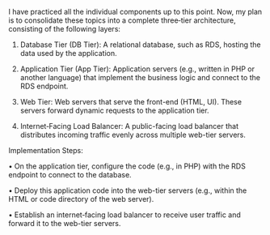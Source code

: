 I have practiced all the individual components up to this point. Now, my plan is to consolidate these topics into a complete three‑tier architecture, consisting of the following layers:

1. Database Tier (DB Tier): A relational database, such as RDS, hosting the data used by the application.

2. Application Tier (App Tier): Application servers (e.g., written in PHP or another language) that implement the business logic and connect to the RDS endpoint.

3. Web Tier: Web servers that serve the front-end (HTML, UI). These servers forward dynamic requests to the application tier.

4. Internet‑Facing Load Balancer: A public-facing load balancer that distributes incoming traffic evenly across multiple web-tier servers.

Implementation Steps:

• On the application tier, configure the code (e.g., in PHP) with the RDS endpoint to connect to the database.

•  Deploy this application code into the web-tier servers (e.g., within the HTML or code directory of the web server).

•  Establish an internet‑facing load balancer to receive user traffic and forward it to the web-tier servers.
